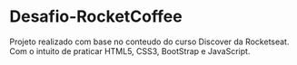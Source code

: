 # Desafio-RocketCoffee
Projeto realizado com base no conteudo do curso Discover da Rocketseat.
Com o intuito de praticar HTML5, CSS3, BootStrap e JavaScript.
